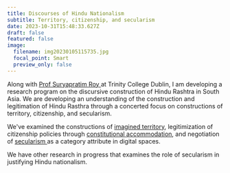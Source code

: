 ```yaml
---
title: Discourses of Hindu Nationalism
subtitle: Territory, citizenship, and secularism
date: 2023-10-31T15:48:33.627Z
draft: false
featured: false
image:
  filename: img20230105115735.jpg
  focal_point: Smart
  preview_only: false
---
```

A﻿long with [Prof Suryapratim Roy ](https://www.tcd.ie/research/profiles/?profile=suroy)at Trinity College Dublin, I am developing a research program on the discursive construction of Hindu Rashtra in South Asia. We are developing an understanding of the construction and legitimation of Hindu Rasthra through a concerted focus on constructions of territory, citizenship, and secularism.

W﻿e've examined the constructions of [imagined territory](https://osf.io/preprints/psyarxiv/vc76w/), legitimization of citizenship policies through [constitutional accommodation](https://papers.ssrn.com/sol3/papers.cfm?abstract_id=4397260), and negotiation of [secularism ](https://osf.io/preprints/psyarxiv/7vdkg/)as a category attribute in digital spaces. 

W﻿e have other research in progress that examines the role of secularism in justifying Hindu nationalism.